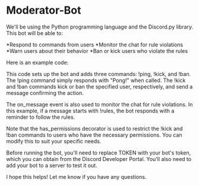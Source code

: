 # Moderator-Bot

We'll be using the Python programming language and the Discord.py library. This bot will be able to:

*Respond to commands from users
*Monitor the chat for rule violations
*Warn users about their behavior
*Ban or kick users who violate the rules

Here is an example code:


This code sets up the bot and adds three commands: !ping, !kick, and !ban. The !ping command simply responds with "Pong!" when called. The !kick and !ban commands kick or ban the specified user, respectively, and send a message confirming the action.

The on_message event is also used to monitor the chat for rule violations. In this example, if a message starts with !rules, the bot responds with a reminder to follow the rules.

Note that the has_permissions decorator is used to restrict the !kick and !ban commands to users who have the necessary permissions. You can modify this to suit your specific needs.

Before running the bot, you'll need to replace TOKEN with your bot's token, which you can obtain from the Discord Developer Portal. You'll also need to add your bot to a server to test it out.

I hope this helps! Let me know if you have any questions.

#
